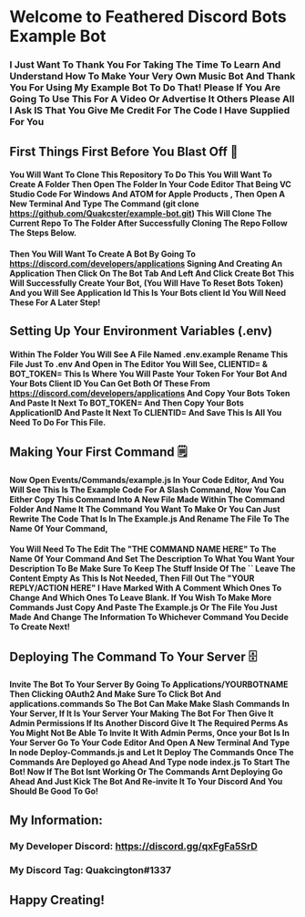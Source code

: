 # Welcome to Feathered Discord Bots Example Bot

### I Just Want To Thank You For Taking The Time To Learn And Understand How To Make Your Very Own Music Bot And Thank You For Using My Example Bot To Do That! Please If You Are Going To Use This For A Video Or Advertise It Others Please All I Ask IS That You Give Me Credit For The Code I Have Supplied For You



## First Things First Before You Blast Off  🚀

#### You Will Want To Clone This Repository To Do This You Will Want To Create A Folder Then Open The Folder In Your Code Editor That Being VC Studio Code For Windows And ATOM for Apple Products , Then Open A New Terminal And Type The Command (git clone https://github.com/Quakcster/example-bot.git) This Will Clone The Current Repo To The Folder After Successfully Cloning The Repo Follow The Steps Below.

#### Then You Will Want To Create A Bot By Going To https://discord.com/developers/applications Signing And Creating An Application Then Click On The Bot Tab And Left And Click Create Bot This Will Successfully Create Your Bot, (You Will Have To Reset Bots Token) And you Will See Application Id This Is Your Bots client Id You Will Need These For A Later Step!

## Setting Up Your Environment Variables (.env)

#### Within The Folder You Will See A File Named .env.example Rename This File Just To .env And Open in The Editor You Will See, CLIENTID= & BOT_TOKEN= This Is Where You Will Paste Your Token For Your Bot And Your Bots Client ID You Can Get Both Of These From https://discord.com/developers/applications And Copy Your Bots Token And Paste It Next To BOT_TOKEN= And Then Copy Your Bots ApplicationID And Paste It Next To  CLIENTID= And Save This Is All You Need To Do For This File.

## Making Your First Command 🗒️
#### Now Open Events/Commands/example.js In Your Code Editor, And You Will See This Is The Example Code For A Slash Command, Now You Can Either Copy This Command Into A New File Made Within The Command Folder And Name It The Command You Want To Make Or You Can Just Rewrite The Code That Is In The Example.js And Rename The File To The Name Of Your Command,

#### You Will Need To The Edit The "THE COMMAND NAME HERE" To The Name Of Your Command And Set The Description To What You Want Your Description To Be Make Sure To Keep The Stuff Inside Of The `` Leave The Content Empty As This Is Not Needed, Then Fill Out The "YOUR REPLY/ACTION HERE" I Have Marked With A Comment Which Ones To Change And Which Ones To Leave Blank. If You Wish To Make More Commands Just Copy And Paste The Example.js Or The File You Just Made And Change The Information To Whichever Command You Decide To Create Next!

## Deploying The Command To Your Server  🗄️
#### Invite The Bot To Your Server By Going To Applications/YOURBOTNAME Then Clicking OAuth2 And Make Sure To Click Bot And applications.commands So The Bot Can Make Make Slash Commands In Your Server, If It Is Your Server Your Making The Bot For Then Give It Admin Permissions If Its Another Discord Give It The Required Perms As You Might Not Be Able To Invite It With Admin Perms, Once your Bot Is In Your Server Go To Your Code Editor And Open A New Terminal And Type In node Deploy-Commands.js and Let It Deploy The Commands Once The Commands Are Deployed go Ahead And Type node index.js To Start The Bot! Now If The Bot Isnt Working Or The Commands Arnt Deploying Go Ahead And Just Kick The Bot And Re-invite It To Your Discord And You Should Be Good To Go!

## My Information:

### My Developer Discord: https://discord.gg/qxFgFa5SrD
### My Discord Tag: Quakcington#1337


## Happy Creating!

